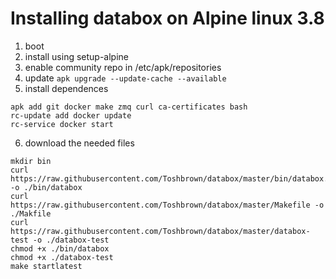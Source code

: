 # Installing databox on Alpine linux 3.8
1) boot
2) install using setup-alpine
3) enable community repo in /etc/apk/repositories
4) update
```apk upgrade --update-cache --available```
5) install dependences
```
apk add git docker make zmq curl ca-certificates bash
rc-update add docker update
rc-service docker start
```
6) download the needed files
```
mkdir bin
curl https://raw.githubusercontent.com/Toshbrown/databox/master/bin/databox.amd64 -o ./bin/databox
curl https://raw.githubusercontent.com/Toshbrown/databox/master/Makefile -o ./Makfile
curl https://raw.githubusercontent.com/Toshbrown/databox/master/databox-test -o ./databox-test
chmod +x ./bin/databox
chmod +x ./databox-test
make startlatest
```
